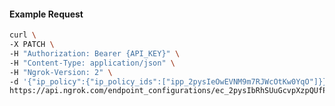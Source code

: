 <!-- Code generated for API Clients. DO NOT EDIT. -->

#### Example Request

```bash
curl \
-X PATCH \
-H "Authorization: Bearer {API_KEY}" \
-H "Content-Type: application/json" \
-H "Ngrok-Version: 2" \
-d '{"ip_policy":{"ip_policy_ids":["ipp_2pysIeOwEVNM9m7RJWcOtKw0YqO"]}}' \
https://api.ngrok.com/endpoint_configurations/ec_2pysIbRhSUuGcvpXzpQUfP6Qo1A
```
